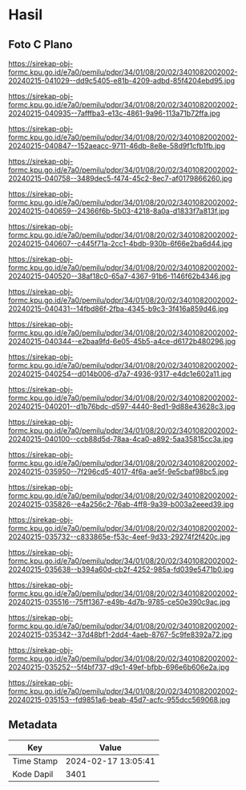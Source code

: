 # Hasil

## Foto C Plano

https://sirekap-obj-formc.kpu.go.id/e7a0/pemilu/pdpr/34/01/08/20/02/3401082002002-20240215-041029--dd9c5405-e81b-4209-adbd-85f4204ebd95.jpg

https://sirekap-obj-formc.kpu.go.id/e7a0/pemilu/pdpr/34/01/08/20/02/3401082002002-20240215-040935--7afffba3-e13c-4861-9a96-113a71b72ffa.jpg

https://sirekap-obj-formc.kpu.go.id/e7a0/pemilu/pdpr/34/01/08/20/02/3401082002002-20240215-040847--152aeacc-9711-46db-8e8e-58d9f1cfb1fb.jpg

https://sirekap-obj-formc.kpu.go.id/e7a0/pemilu/pdpr/34/01/08/20/02/3401082002002-20240215-040758--3489dec5-f474-45c2-8ec7-af0179866260.jpg

https://sirekap-obj-formc.kpu.go.id/e7a0/pemilu/pdpr/34/01/08/20/02/3401082002002-20240215-040659--24366f6b-5b03-4218-8a0a-d1833f7a813f.jpg

https://sirekap-obj-formc.kpu.go.id/e7a0/pemilu/pdpr/34/01/08/20/02/3401082002002-20240215-040607--c445f71a-2cc1-4bdb-930b-6f66e2ba6d44.jpg

https://sirekap-obj-formc.kpu.go.id/e7a0/pemilu/pdpr/34/01/08/20/02/3401082002002-20240215-040520--38af18c0-65a7-4367-91b6-1146f62b4346.jpg

https://sirekap-obj-formc.kpu.go.id/e7a0/pemilu/pdpr/34/01/08/20/02/3401082002002-20240215-040431--14fbd86f-2fba-4345-b9c3-3f416a859d46.jpg

https://sirekap-obj-formc.kpu.go.id/e7a0/pemilu/pdpr/34/01/08/20/02/3401082002002-20240215-040344--e2baa9fd-6e05-45b5-a4ce-d6172b480296.jpg

https://sirekap-obj-formc.kpu.go.id/e7a0/pemilu/pdpr/34/01/08/20/02/3401082002002-20240215-040254--d014b006-d7a7-4936-9317-e4dc1e602a11.jpg

https://sirekap-obj-formc.kpu.go.id/e7a0/pemilu/pdpr/34/01/08/20/02/3401082002002-20240215-040201--d1b76bdc-d597-4440-8ed1-9d88e43628c3.jpg

https://sirekap-obj-formc.kpu.go.id/e7a0/pemilu/pdpr/34/01/08/20/02/3401082002002-20240215-040100--ccb88d5d-78aa-4ca0-a892-5aa35815cc3a.jpg

https://sirekap-obj-formc.kpu.go.id/e7a0/pemilu/pdpr/34/01/08/20/02/3401082002002-20240215-035950--7f296cd5-4017-4f6a-ae5f-9e5cbaf98bc5.jpg

https://sirekap-obj-formc.kpu.go.id/e7a0/pemilu/pdpr/34/01/08/20/02/3401082002002-20240215-035826--e4a256c2-76ab-4ff8-9a39-b003a2eeed39.jpg

https://sirekap-obj-formc.kpu.go.id/e7a0/pemilu/pdpr/34/01/08/20/02/3401082002002-20240215-035732--c833865e-f53c-4eef-9d33-29274f2f420c.jpg

https://sirekap-obj-formc.kpu.go.id/e7a0/pemilu/pdpr/34/01/08/20/02/3401082002002-20240215-035638--b394a60d-cb2f-4252-985a-fd039e5471b0.jpg

https://sirekap-obj-formc.kpu.go.id/e7a0/pemilu/pdpr/34/01/08/20/02/3401082002002-20240215-035516--75ff1367-e49b-4d7b-9785-ce50e390c9ac.jpg

https://sirekap-obj-formc.kpu.go.id/e7a0/pemilu/pdpr/34/01/08/20/02/3401082002002-20240215-035342--37d48bf1-2dd4-4aeb-8767-5c9fe8392a72.jpg

https://sirekap-obj-formc.kpu.go.id/e7a0/pemilu/pdpr/34/01/08/20/02/3401082002002-20240215-035252--5f4bf737-d9c1-49ef-bfbb-696e6b606e2a.jpg

https://sirekap-obj-formc.kpu.go.id/e7a0/pemilu/pdpr/34/01/08/20/02/3401082002002-20240215-035153--fd9851a6-beab-45d7-acfc-955dcc569068.jpg


## Metadata

| Key        | Value               |
| ---------- | ------------------- |
| Time Stamp | 2024-02-17 13:05:41 |
| Kode Dapil | 3401                |



